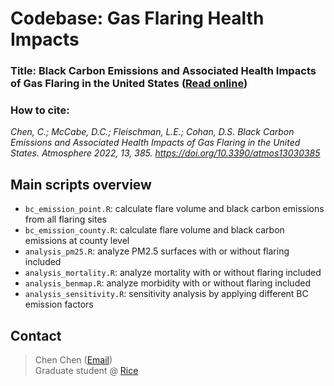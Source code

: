 # Codebase: Gas Flaring Health Impacts 
### Title: Black Carbon Emissions and Associated Health Impacts of Gas Flaring in the United States ([Read online](https://www.mdpi.com/2073-4433/13/3/385#))
### How to cite: 
*Chen, C.; McCabe, D.C.; Fleischman, L.E.; Cohan, D.S. Black Carbon Emissions and Associated Health Impacts of Gas Flaring in the United States. Atmosphere 2022, 13, 385. https://doi.org/10.3390/atmos13030385*

## Main scripts overview 
- `bc_emission_point.R`: calculate flare volume and black carbon emissions from all flaring sites
- `bc_emission_county.R`: calculate flare volume and black carbon emissions at county level
- `analysis_pm25.R`: analyze PM2.5 surfaces with or without flaring included
- `analysis_mortality.R`: analyze mortality with or without flaring included
- `analysis_benmap.R`: analyze morbidity with or without flaring included
- `analysis_sensitivity.R`: sensitivity analysis by applying different BC emission factors

## Contact
>Chen Chen ([Email](mailto:cc143@rice.edu))<br>
>Graduate student @ [Rice](rice.edu)

